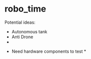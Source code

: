 # robo_time
Potential ideas: 
- Autonomous tank 
- Anti Drone 
- 

* Need hardware components to test * 